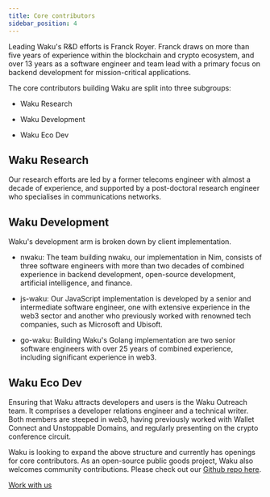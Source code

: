 ```yaml
---
title: Core contributors
sidebar_position: 4
---
```


Leading Waku's R&D efforts is Franck Royer. Franck draws on more than five years of experience within the blockchain and crypto ecosystem, and over 13 years as a software engineer and team lead with a primary focus on backend development for mission-critical applications.

The core contributors building Waku are split into three subgroups:

- Waku Research

- Waku Development

- Waku Eco Dev


## Waku Research

Our research efforts are led by a former telecoms engineer with almost a decade of experience, and supported by a post-doctoral research engineer who specialises in communications networks.

## Waku Development

Waku's development arm is broken down by client implementation.

- nwaku: The team building nwaku, our implementation in Nim, consists of three software engineers with more than two decades of combined experience in backend development, open-source development, artificial intelligence, and finance.

- js-waku: Our JavaScript implementation is developed by a senior and intermediate software engineer, one with extensive experience in the web3 sector and another who previously worked with renowned tech companies, such as Microsoft and Ubisoft.

- go-waku: Building Waku's Golang implementation are two senior software engineers with over 25 years  of combined experience, including significant experience in web3.
## Waku Eco Dev


Ensuring that Waku attracts developers and users is the Waku Outreach team. It comprises a developer relations engineer and a technical writer. Both members are steeped in web3, having previously worked with Wallet Connect and Unstoppable Domains, and regularly presenting on the crypto conference circuit.

Waku is looking to expand the above structure and currently has openings for core contributors. As an open-source public goods project, Waku also welcomes community contributions. Please check out our [Github repo here](https://github.com/waku-org).

[Work with us](https://jobs.status.im/)
